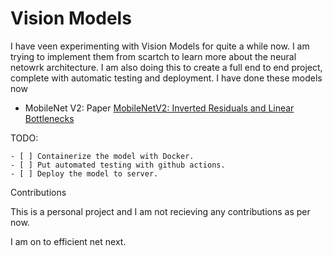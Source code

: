 # Vision Models

I have veen experimenting with Vision Models for quite a while now. I am trying to implement them from scartch to learn more about the neural netowrk architecture. I am also doing this to create a full end to end project, complete with automatic testing and deployment. I have done these models now

- MobileNet V2: Paper [MobileNetV2: Inverted Residuals and Linear Bottlenecks](https://arxiv.org/pdf/1801.04381)

TODO:

    - [ ] Containerize the model with Docker. 
    - [ ] Put automated testing with github actions. 
    - [ ] Deploy the model to server. 

Contributions

This is a personal project and I am not recieving any contributions as per now. 

I am on to efficient net next. 
